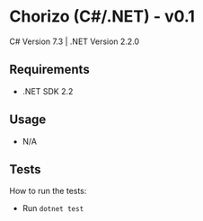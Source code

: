 # Chorizo (C#/.NET) - v0.1  
C# Version 7.3 | .NET Version 2.2.0
  
## Requirements
* .NET SDK 2.2  
  
## Usage
* N/A  
  
## Tests
How to run the tests:  
* Run `dotnet test`
